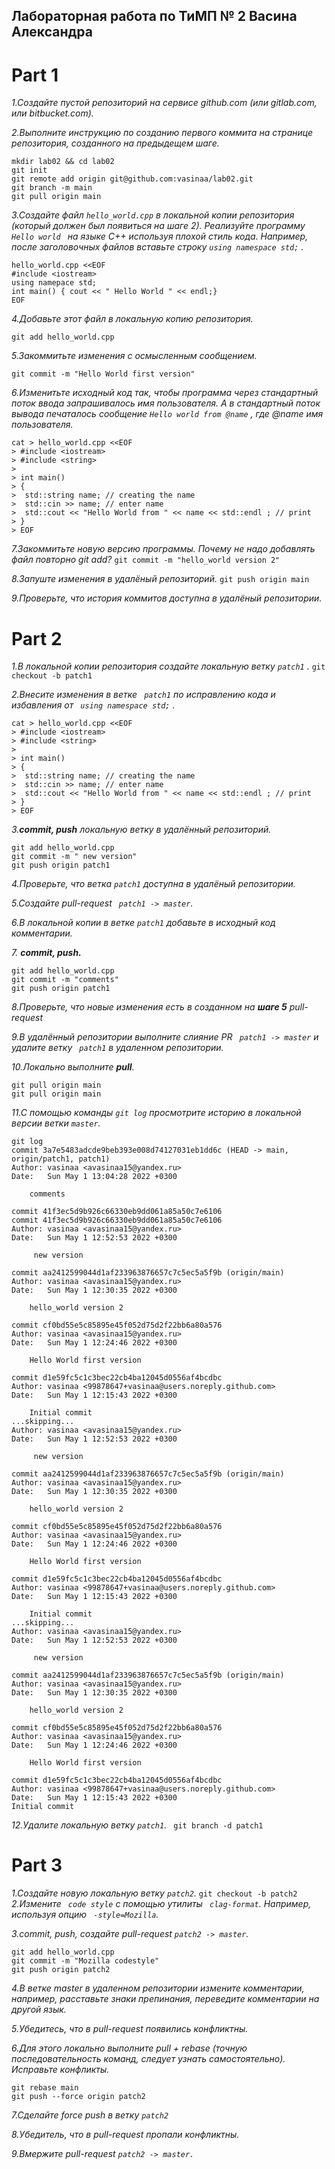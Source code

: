 ## Лабораторная работа по ТиМП № 2 Васина Александра
# Part 1
_1.Создайте пустой репозиторий на сервисе github.com (или gitlab.com, или bitbucket.com)._

_2.Выполните инструкцию по созданию первого коммита на странице репозитория, созданного на предыдещем шаге._
```
mkdir lab02 && cd lab02
git init
git remote add origin git@github.com:vasinaa/lab02.git
git branch -m main
git pull origin main
```
_3.Создайте файл ```hello_world.cpp``` в локальной копии репозитория (который должен был появиться на шаге 2). Реализуйте программу ```Hello world ``` на языке C++ используя плохой стиль кода. Например, после заголовочных файлов вставьте строку  ``` using namespace std; ``` ._
```
hello_world.cpp <<EOF
#include <iostream>
using namepace std;
int main() { cout << " Hello World " << endl;}
EOF
```
_4.Добавьте этот файл в локальную копию репозитория._
```
git add hello_world.cpp
```
_5.Закоммитьте изменения с осмысленным сообщением._
```
git commit -m "Hello World first version"
```

_6.Изменитьте исходный код так, чтобы программа через стандартный поток ввода запрашивалось имя пользователя. А в стандартный поток вывода печаталось сообщение  ``` Hello world from @name ``` , где @name имя пользователя._
 ```
 cat > hello_world.cpp <<EOF
> #include <iostream>
> #include <string>
> 
> int main() 
> {
>  std::string name; // creating the name
>  std::cin >> name; // enter name
>  std::cout << "Hello World from " << name << std::endl ; // print
> }
> EOF

 ```
_7.Закоммитьте новую версию программы. Почему не надо добавлять файл повторно git add?_
``` git commit -m "hello_world version 2" ```

_8.Запуште изменения в удалёный репозиторий._
``` git push origin main ```

_9.Проверьте, что история коммитов доступна в удалёный репозитории._

# Part 2
_1.В локальной копии репозитория создайте локальную ветку  ``` patch1 ``` ._
```git checkout -b patch1 ```

_2.Внесите изменения в ветке ``` patch1``` по исправлению кода и избавления от ``` using namespace std;``` ._
```
cat > hello_world.cpp <<EOF
> #include <iostream>
> #include <string>
> 
> int main() 
> {
>  std::string name; // creating the name
>  std::cin >> name; // enter name
>  std::cout << "Hello World from " << name << std::endl ; // print
> }
> EOF
```


_3.**commit, push** локальную ветку в удалённый репозиторий._
```
git add hello_world.cpp
git commit -m " new version"
git push origin patch1
```

_4.Проверьте, что ветка ```patch1``` доступна в удалёный репозитории._

_5.Создайте pull-request ``` patch1 -> master```._

_6.В локальной копии в ветке  ```patch1``` добавьте в исходный код комментарии._

_7. **commit, push.**_
```
git add hello_world.cpp
git commit -m "comments"
git push origin patch1
```
_8.Проверьте, что новые изменения есть в созданном на **шаге 5** pull-request_

_9.В удалённый репозитории выполните слияние PR ``` patch1 -> master``` и удалите ветку ``` patch1``` в удаленном репозитории._

_10.Локально выполните **pull**._
```
git pull origin main
git pull origin main
```
_11.С помощью команды ``` git log ``` просмотрите историю в локальной версии ветки ```master```._
```
git log
commit 3a7e5483adcde9beb393e008d74127031eb1dd6c (HEAD -> main, origin/patch1, patch1)
Author: vasinaa <avasinaa15@yandex.ru>
Date:   Sun May 1 13:04:28 2022 +0300

    comments

commit 41f3ec5d9b926c66330eb9dd061a85a50c7e6106
commit 41f3ec5d9b926c66330eb9dd061a85a50c7e6106
Author: vasinaa <avasinaa15@yandex.ru>
Date:   Sun May 1 12:52:53 2022 +0300

     new version

commit aa2412599044d1af233963876657c7c5ec5a5f9b (origin/main)
Author: vasinaa <avasinaa15@yandex.ru>
Date:   Sun May 1 12:30:35 2022 +0300

    hello_world version 2

commit cf0bd55e5c85895e45f052d75d2f22bb6a80a576
Author: vasinaa <avasinaa15@yandex.ru>
Date:   Sun May 1 12:24:46 2022 +0300

    Hello World first version

commit d1e59fc5c1c3bec22cb4ba12045d0556af4bcdbc
Author: vasinaa <99878647+vasinaa@users.noreply.github.com>
Date:   Sun May 1 12:15:43 2022 +0300

    Initial commit
...skipping...
Author: vasinaa <avasinaa15@yandex.ru>
Date:   Sun May 1 12:52:53 2022 +0300

     new version

commit aa2412599044d1af233963876657c7c5ec5a5f9b (origin/main)
Author: vasinaa <avasinaa15@yandex.ru>
Date:   Sun May 1 12:30:35 2022 +0300

    hello_world version 2

commit cf0bd55e5c85895e45f052d75d2f22bb6a80a576
Author: vasinaa <avasinaa15@yandex.ru>
Date:   Sun May 1 12:24:46 2022 +0300

    Hello World first version

commit d1e59fc5c1c3bec22cb4ba12045d0556af4bcdbc
Author: vasinaa <99878647+vasinaa@users.noreply.github.com>
Date:   Sun May 1 12:15:43 2022 +0300

    Initial commit
...skipping...
Author: vasinaa <avasinaa15@yandex.ru>
Date:   Sun May 1 12:52:53 2022 +0300

     new version

commit aa2412599044d1af233963876657c7c5ec5a5f9b (origin/main)
Author: vasinaa <avasinaa15@yandex.ru>
Date:   Sun May 1 12:30:35 2022 +0300

    hello_world version 2

commit cf0bd55e5c85895e45f052d75d2f22bb6a80a576
Author: vasinaa <avasinaa15@yandex.ru>
Date:   Sun May 1 12:24:46 2022 +0300

    Hello World first version

commit d1e59fc5c1c3bec22cb4ba12045d0556af4bcdbc
Author: vasinaa <99878647+vasinaa@users.noreply.github.com>
Date:   Sun May 1 12:15:43 2022 +0300
Initial commit 
```

_12.Удалите локальную ветку ```patch1```._
``` git branch -d patch1```

# Part 3
_1.Создайте новую локальную ветку ```patch2```._
```git checkout -b patch2```
_2.Измените ``` code style``` с помощью утилиты ``` clag-format```. Например, используя опцию ``` -style=Mozilla```._

_3.commit, push, создайте pull-request ```patch2 -> master```._
```
git add hello_world.cpp
git commit -m "Mozilla codestyle"
git push origin patch2
```
_4.В ветке master в удаленном репозитории измените комментарии, например, расставьте знаки препинания, переведите комментарии на другой язык._

_5.Убедитесь, что в pull-request появились конфликтны._

_6.Для этого локально выполните pull + rebase (точную последовательность команд, следует узнать самостоятельно). Исправьте конфликты._
```
git rebase main
git push --force origin patch2 
```

_7.Сделайте force push в ветку ```patch2```_

_8.Убедитель, что в pull-request пропали конфликтны._

_9.Вмержите pull-request ```patch2 -> master.```_

  
  
  
 

 
